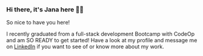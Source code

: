 ### Hi there, it's Jana here ✌🏼

So nice to have you here!

I recently graduated from a full-stack development Bootcamp with CodeOp and am SO READY to get started! 
Have a look at my profile and message me on <a href="https://linkedin.com/in/janaburri">LinkedIn</a> if you want to see of or know more about my work. 


<!--
**janizzllle/janizzllle** is a ✨ _special_ ✨ repository because its `README.md` (this file) appears on your GitHub profile.

Here are some ideas to get you started:

- 🔭 I’m currently working on ...
- 🌱 I’m currently learning ...
- 👯 I’m looking to collaborate on ...
- 🤔 I’m looking for help with ...
- 💬 Ask me about ...
- 📫 How to reach me: ...
- 😄 Pronouns: ...
- ⚡ Fun fact: ...
-->
